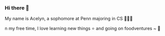 ### Hi there 👋

<!--
**ac-hj/ac-hj** is a ✨ _special_ ✨ repository because its `README.md` (this file) appears on your GitHub profile.

Here are some ideas to get you started:

- 🔭 I’m currently working on ...
- 🌱 I’m currently learning ...
- 👯 I’m looking to collaborate on ...
- 🤔 I’m looking for help with ...
- 💬 Ask me about ...
- 📫 How to reach me: ...
- 😄 Pronouns: ...
- ⚡ Fun fact: ...
-->

<p> My name is Acelyn, a sophomore at Penn majoring in CS 👩🏻‍💻 </p>
<p>n my free time, I love learning new things ⭐️ and going on foodventures ~ 🍃 </p>
